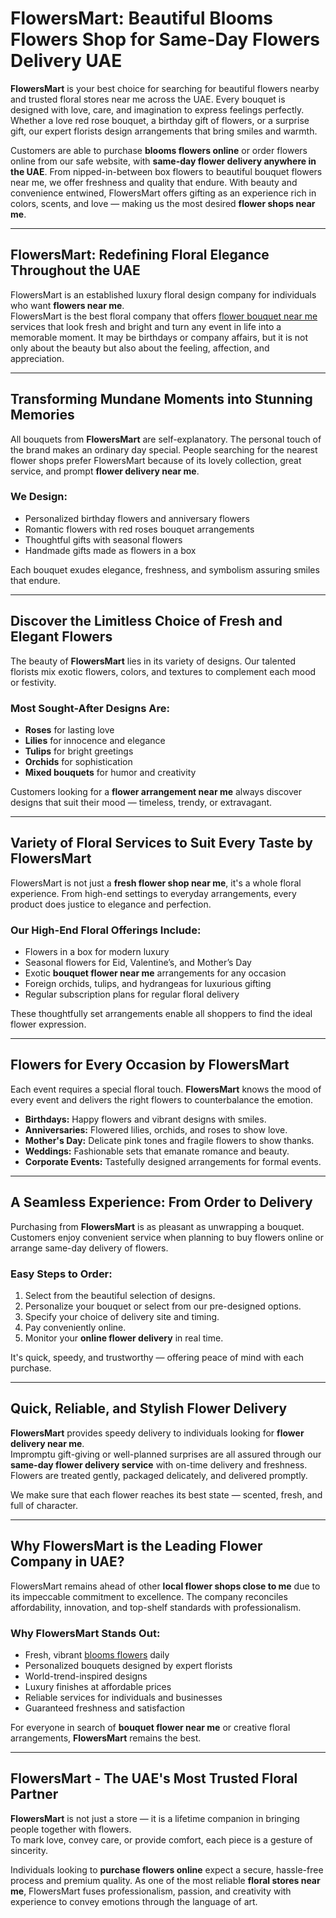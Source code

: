 # **FlowersMart: Beautiful Blooms Flowers Shop for Same-Day Flowers Delivery UAE**

**FlowersMart** is your best choice for searching for beautiful flowers nearby and trusted floral stores near me across the UAE. Every bouquet is designed with love, care, and imagination to express feelings perfectly. Whether a love red rose bouquet, a birthday gift of flowers, or a surprise gift, our expert florists design arrangements that bring smiles and warmth.

Customers are able to purchase **blooms flowers online** or order flowers online from our safe website, with **same-day flower delivery anywhere in the UAE**. From nipped-in-between box flowers to beautiful bouquet flowers near me, we offer freshness and quality that endure. With beauty and convenience entwined, FlowersMart offers gifting as an experience rich in colors, scents, and love — making us the most desired **flower shops near me**.

---

## **FlowersMart: Redefining Floral Elegance Throughout the UAE**

FlowersMart is an established luxury floral design company for individuals who want **flowers near me**.  
FlowersMart is the best floral company that offers [flower bouquet near me](https://flowersmart.ae/) services that look fresh and bright and turn any event in life into a memorable moment. It may be birthdays or company affairs, but it is not only about the beauty but also about the feeling, affection, and appreciation.

---

## **Transforming Mundane Moments into Stunning Memories**

All bouquets from **FlowersMart** are self-explanatory. The personal touch of the brand makes an ordinary day special. People searching for the nearest flower shops prefer FlowersMart because of its lovely collection, great service, and prompt **flower delivery near me**.

### **We Design:**
- Personalized birthday flowers and anniversary flowers  
- Romantic flowers with red roses bouquet arrangements  
- Thoughtful gifts with seasonal flowers  
- Handmade gifts made as flowers in a box  

Each bouquet exudes elegance, freshness, and symbolism assuring smiles that endure.

---

## **Discover the Limitless Choice of Fresh and Elegant Flowers**

The beauty of **FlowersMart** lies in its variety of designs. Our talented florists mix exotic flowers, colors, and textures to complement each mood or festivity.

### **Most Sought-After Designs Are:**
- **Roses** for lasting love  
- **Lilies** for innocence and elegance  
- **Tulips** for bright greetings  
- **Orchids** for sophistication  
- **Mixed bouquets** for humor and creativity  

Customers looking for a **flower arrangement near me** always discover designs that suit their mood — timeless, trendy, or extravagant.

---

## **Variety of Floral Services to Suit Every Taste by FlowersMart**

FlowersMart is not just a **fresh flower shop near me**, it's a whole floral experience. From high-end settings to everyday arrangements, every product does justice to elegance and perfection.

### **Our High-End Floral Offerings Include:**
- Flowers in a box for modern luxury  
- Seasonal flowers for Eid, Valentine’s, and Mother’s Day  
- Exotic **bouquet flower near me** arrangements for any occasion  
- Foreign orchids, tulips, and hydrangeas for luxurious gifting  
- Regular subscription plans for regular floral delivery  

These thoughtfully set arrangements enable all shoppers to find the ideal flower expression.

---

## **Flowers for Every Occasion by FlowersMart**

Each event requires a special floral touch. **FlowersMart** knows the mood of every event and delivers the right flowers to counterbalance the emotion.

- **Birthdays:** Happy flowers and vibrant designs with smiles.  
- **Anniversaries:** Flowered lilies, orchids, and roses to show love.  
- **Mother's Day:** Delicate pink tones and fragile flowers to show thanks.  
- **Weddings:** Fashionable sets that emanate romance and beauty.  
- **Corporate Events:** Tastefully designed arrangements for formal events.

---

## **A Seamless Experience: From Order to Delivery**

Purchasing from **FlowersMart** is as pleasant as unwrapping a bouquet. Customers enjoy convenient service when planning to buy flowers online or arrange same-day delivery of flowers.

### **Easy Steps to Order:**
1. Select from the beautiful selection of designs.  
2. Personalize your bouquet or select from our pre-designed options.  
3. Specify your choice of delivery site and timing.  
4. Pay conveniently online.  
5. Monitor your **online flower delivery** in real time.  

It's quick, speedy, and trustworthy — offering peace of mind with each purchase.

---

## **Quick, Reliable, and Stylish Flower Delivery**

**FlowersMart** provides speedy delivery to individuals looking for **flower delivery near me**.  
Impromptu gift-giving or well-planned surprises are all assured through our **same-day flower delivery service** with on-time delivery and freshness. Flowers are treated gently, packaged delicately, and delivered promptly.

We make sure that each flower reaches its best state — scented, fresh, and full of character.

---

## **Why FlowersMart is the Leading Flower Company in UAE?**

FlowersMart remains ahead of other **local flower shops close to me** due to its impeccable commitment to excellence. The company reconciles affordability, innovation, and top-shelf standards with professionalism.

### **Why FlowersMart Stands Out:**
- Fresh, vibrant [blooms flowers](https://flowersmart.ae/) daily  
- Personalized bouquets designed by expert florists  
- World-trend-inspired designs  
- Luxury finishes at affordable prices  
- Reliable services for individuals and businesses  
- Guaranteed freshness and satisfaction  

For everyone in search of **bouquet flower near me** or creative floral arrangements, **FlowersMart** remains the best.

---

## **FlowersMart - The UAE's Most Trusted Floral Partner**

**FlowersMart** is not just a store — it is a lifetime companion in bringing people together with flowers.  
To mark love, convey care, or provide comfort, each piece is a gesture of sincerity.

Individuals looking to **purchase flowers online** expect a secure, hassle-free process and premium quality. As one of the most reliable **floral stores near me**, FlowersMart fuses professionalism, passion, and creativity with experience to convey emotions through the language of art.
